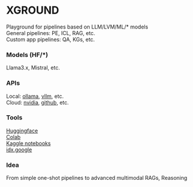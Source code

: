 # XGROUND
Playground for pipelines based on LLM/LVM/ML/* models  
General pipelines: PE, ICL, RAG, etc.  
Custom app pipelines: QA, KGs, etc.  

### Models (HF/*)
Llama3.x, Mistral, etc.  

### APIs
Local: [ollama](https://ollama.com/), [vllm](https://github.com/vllm-project/vllm), etc.  
Cloud: [nvidia](https://build.nvidia.com/explore/discover), [github](https://github.com/marketplace/models), etc.  

### Tools
[Huggingface](https://huggingface.co/)  
[Colab](https://colab.research.google.com/?hl=en)  
[Kaggle notebooks](https://www.kaggle.com/code)  
[idx.google](idx.google.com)  

### Idea
From simple one-shot pipelines to advanced multimodal RAGs, Reasoning  
